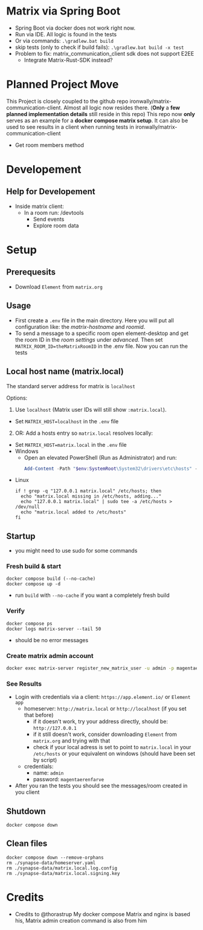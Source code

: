 # Matrix via Spring Boot

- Spring Boot via docker does not work right now.
- Run via IDE. All logic is found in the tests
- Or via commands: `.\gradlew.bat build` 
- skip tests (only to check if build fails): `.\gradlew.bat build -x test`
- Problem to fix: matrix_communication_client sdk does not support E2EE
  - Integrate Matrix-Rust-SDK instead?

# Planned Project Move
This Project is closely coupled to the github repo ironwally/matrix-communication-client.
Almost all logic now resides there. (**Only** a **few planned implementation details** still reside in this repo)
This repo now **only** serves as an example for a **docker compose matrix setup**.
It can also be used to see results in a client when running tests in ironwally/matrix-communication-client
- Get room members method

# Developement
## Help for Developement
- Inside matrix client: 
  - In a room run: /devtools
    - Send events
    - Explore room data 

# Setup

## Prerequesits 
- Download `Element` from `matrix.org` 

## Usage
- First create a `.env` file in the main directory. Here you will put all configuration like: the *matrix-hostname* and *roomid*.
- To send a message to a specific room open element-desktop and get the room ID in the *room settings* under *advanced*. Then set `MATRIX_ROOM_ID=theMatrixRoomID` in the .env file. Now you can run the tests

## Local host name (matrix.local)
The standard server address for matrix is `localhost`

Options:
1. Use `localhost` (Matrix user IDs will still show `:matrix.local`).
  - Set `MATRIX_HOST=localhost` in the `.env` file
2. OR: Add a hosts entry so `matrix.local` resolves locally:
  - Set `MATRIX_HOST=matrix.local` in the `.env` file
  - Windows 
    - Open an elevated PowerShell (Run as Administrator) and run:
      ```powershell
      Add-Content -Path "$env:SystemRoot\System32\drivers\etc\hosts" -Value "`n127.0.0.1 matrix.local # For matrix server under local address"
      ```
  - Linux
      ```
      if ! grep -q "127.0.0.1 matrix.local" /etc/hosts; then
        echo "matrix.local missing in /etc/hosts, adding..."
        echo "127.0.0.1 matrix.local" | sudo tee -a /etc/hosts > /dev/null
        echo "matrix.local added to /etc/hosts"
      fi
      ```

## Startup
- you might need to use sudo for some commands
### Fresh build & start
```
docker compose build (--no-cache)
docker compose up -d
```
- run `build` with `--no-cache` if you want a completely fresh build

### Verify
```
docker compose ps
docker logs matrix-server --tail 50
```
- should be no error messages

### Create matrix admin account
```bash
docker exec matrix-server register_new_matrix_user -u admin -p magentaerenfarve --admin -c /data/homeserver.yaml http://matrix.local:8008
```

### See Results
- Login with credentials via a client: `https://app.element.io/` or `Element app`
  - homeserver: `http://matrix.local` or `http://localhost` (if you set that before)
    - if it doesn't work, try your address directly, should be: `http://127.0.0.1`
    - if it still doesn't work, consider downloading `Element` from `matrix.org` and trying with that
    - check if your local adress is set to point to `matrix.local` in your `/etc/hosts` or your equivalent on windows (should have been set by script)
  - credentials:
    - name: `admin`
    - password: `magentaerenfarve`
- After you ran the tests you should see the messages/room created in you client

## Shutdown
```
docker compose down
```

## Clean files
```
docker compose down --remove-orphans
rm ./synapse-data/homeserver.yaml
rm ./synapse-data/matrix.local.log.config
rm ./synapse-data/matrix.local.signing.key
```

# Credits
- Credits to @thorastrup My docker compose Matrix and nginx is based his, Matrix admin creation command is also from him 